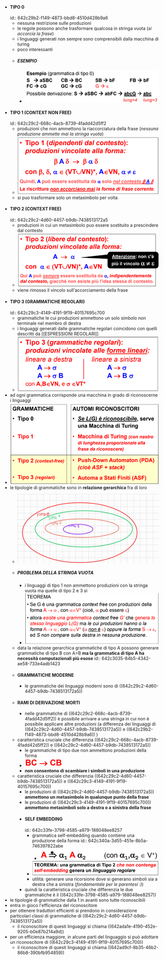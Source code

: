 - #### TIPO 0
  id:: 642c29b2-f149-4873-bbd8-4510d428b9a6
	- nessuna restrizione sulle produzioni
	- le regole possono anche trasformare qualcosa in stringa vuota (*si accorcia la frase*)
	- i linguaggi generati non sempre sono comprensibili dalla macchina di turing
	- poco interessanti
	- ##### ESEMPIO
		- ![image.png](../assets/image_1680616266392_0.png)
- #### TIPO 1 (CONTEXT NON FREE)
  id:: 642c29c2-668c-4acb-8739-4fadd42d5ff2
	- produzioni che non ammettono la riaccorciatura della frase (*nessuna produzione ammette mai la stringa vuota*)
	- ![image.png](../assets/image_1680616390017_0.png)
	- si puo trasformare solo un metasimbolo per volta
- #### TIPO 2 (CONTEXT FREE)
  id:: 642c29c2-4d60-4457-b9db-7438513172a5
	- produzioni in cui un metasimbolo puo essere sostituito a prescindere dal contesto
	- ![image.png](../assets/image_1680616600716_0.png)
	- viene rimosso il vincolo sull'accorciamento della frase
- #### TIPO 3 (GRAMMATICHE REGOLARI)
  id:: 642c29c3-4149-4191-9f19-40157695c700
	- grammatiche le cui  produzioni ammettono un solo simbolo non terminale nel membro di destra
	- i linguaggi generati dalle grammatiche regolari coincidono con quelli descritti da [[ESPRESSIONI REGOLARI]]
	- ![image.png](../assets/image_1680616748986_0.png)
- ad ogni grammatica corrisponde una macchina in grado di riconoscerne i linguaggi
- ![image.png](../assets/image_1680616881020_0.png)
- le tipologie di grammatiche sono in **relazione gerarchica** fra di loro
	- ![Schemagrammatiche.jpg](../assets/Schemagrammatiche_1680617410509_0.jpg)
	- ##### PROBLEMA DELLA STRINGA VUOTA
		- i linguaggi di tipo 1 non ammettono produzioni con la stringa vuota ma quelle di tipo 2 e 3 si
		- ![image.png](../assets/image_1680617524682_0.png)
	- data la relazione gerarchica grammatiche di tipo A possono generare grammatiche di tipo B con A>B **ma la grammatica di tipo A ha necessità computazionali più esose**
	  id:: 642c3035-84b5-4342-ae58-733e4adb1423
	- #### GRAMMATICHE MODERNE
		- le grammatiche dei linguaggi moderni sono di ((642c29c2-4d60-4457-b9db-7438513172a5))
	- #### RAMI DI DERIVAZIONE MORTI
		- nelle grammatiche di ((642c29c2-668c-4acb-8739-4fadd42d5ff2)) è possibile arrivare a una stringa in cui non è possibile applicare altre produzioni (a differenza dei linguaggi di ((642c29c2-4d60-4457-b9db-7438513172a5)) e ((642c29b2-f149-4873-bbd8-4510d428b9a6)) )
	- caratteristica cruciale che differenzia ((642c29c2-668c-4acb-8739-4fadd42d5ff2)) e ((642c29c2-4d60-4457-b9db-7438513172a5))
		- le grammatiche di tipo due non ammettono produzioni della forma
		- ![image.png](../assets/image_1680618270677_0.png)
		- **non consentono di scambiare i simboli in una produzione**
	- caratteristica cruciale che differenzia ((642c29c2-4d60-4457-b9db-7438513172a5)) e ((642c29c3-4149-4191-9f19-40157695c700))
		- le produzioni di ((642c29c2-4d60-4457-b9db-7438513172a5)) **ammettono un metasimbolo in qualunque punto della frase**
		- le produzioni di ((642c29c3-4149-4191-9f19-40157695c700)) **ammettono metasimboli solo a destra o a sinistra della frase**
		- #### SELF EMBEDDING
		  id:: 642c33fe-3798-4585-a979-188048ee8257
			- grammatica self-embedding quando contiene una produzione della forma
			  id:: 642c340a-3d55-451e-8b5a-746397822abe
				- ![image.png](../assets/image_1680618562921_0.png)
			- ![image.png](../assets/image_1680618618393_0.png)
			- utilità: generare una ricorsione dove si generano simboli sia a destra che a sinistra (*fondamentale per le parentesi :)*)
		- quindi la caratteristica cruciale che differenzia le due grammatiche è il ((642c33fe-3798-4585-a979-188048ee8257))
- le tipologie di grammatiche dalla 1 in avanti sono tutte riconoscibili
- entra in gioco l'efficienza del riconoscitore
- per ottenere traduttori efficienti si prendono in considerazione particolari classi di grammatiche di ((642c29c2-4d60-4457-b9db-7438513172a5))
	- il riconoscitore di questi linguaggi si chiama ((642ada1e-4190-452e-9205-b0e87b214a9d))
- per un efficienza maggiore, in alcune parti del linguaggio si può adottare un riconoscitore di ((642c29c3-4149-4191-9f19-40157695c700))
	- il riconoscitore di questi linguaggi si chiama ((642ad9cf-8b35-46b2-86b8-390bfb954859))